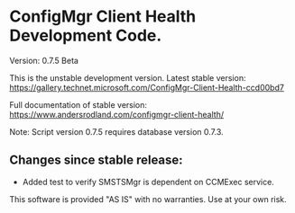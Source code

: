 # ConfigMgr Client Health Development Code.

Version: 0.7.5 Beta

This is the unstable development version. 
Latest stable version: https://gallery.technet.microsoft.com/ConfigMgr-Client-Health-ccd00bd7

Full documentation of stable version: https://www.andersrodland.com/configmgr-client-health/

Note: Script version 0.7.5 requires database version 0.7.3.

## Changes since stable release:

* Added test to verify SMSTSMgr is dependent on CCMExec service.

This software is provided "AS IS" with no warranties. Use at your own risk.